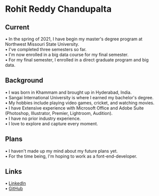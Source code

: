 # Rohit Reddy Chandupalta
## Current 
• In the spring of 2021, I have begin my master's degree program at Northwest Missouri State University.</br>
• I've completed three semesters so far.</br>
• I'm now enrolled in a big data course for my final semester.</br>
• For my final semester, I enrolled in a direct graduate program and big data.

## Background
• I was born in Khammam and brought up in Hyderabad, India. </br>
• Sangai International University is where I earned my bachelor's degree.</br>
• My hobbies include playing video games, cricket, and watching movies.</br>
• I have Extensive experience with Microsoft Office and Adobe Suite (Photoshop, Illustrator, Premier, Lightroom, Audition).</br>
• I have no prior industry experience.</br>
• I love to explore and capture every moment.</br>

## Plans
• I haven't made up my mind about my future plans yet.</br>
• For the time being, I'm hoping to work as a font-end-developer.</br>

## Links
• [LinkedIn](https://www.linkedin.com/in/rohitchandupatla/) </br>
• [GitHub](https://github.com/RohitChandupatla)</br>


